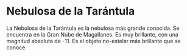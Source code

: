 # Nebulosa de la Tarántula

La Nebulosa de la Tarántula es la nebulosa más grande conocida. Se encuentra en
la Gran Nube de Magallanes. Es muy brillante, con una magnitud absoluta de -11.
Es el objeto no-estelar más brillante que se conoce.
